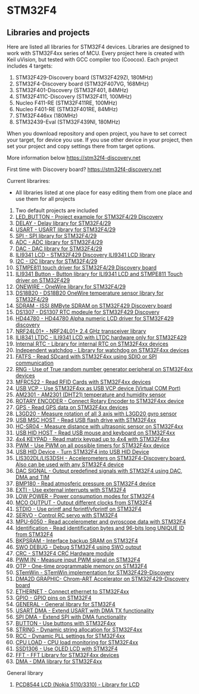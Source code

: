 # STM32F4
## Libraries and projects

Here are listed all libraries for STM32F4 devices.
Libraries are designed to work with STM32F4xx series of MCU.
Every project here is created with Keil uVision, but tested with GCC compiler too (Coocox).
Each project includes 4 targets:

1. STM32F429-Discovery board (STM32F429ZI, 180MHz)
2. STM32F4-Discovery board (STM32F407VG, 168MHz)
3. STM32F401-Discovery (STM32F401, 84MHz)
4. STM32F411C-Discovery (STM32F411, 100MHz)
5. Nucleo F411-RE (STM32F411RE, 100MHz)
6. Nucleo F401-RE (STM32F401RE, 84MHz)
7. STM32F446xx (180MHz)
8. STM32439-Eval (STM32F439NI, 180MHz)

When you download repository and open project, you have to set correct your target, for device you use.
If you use other device in your project, then set your project and copy settings there from target options.

More information below
https://stm32f4-discovery.net

First time with Discovery board?
https://stm32f4-discovery.net

Current librarires:

- All libraries listed at one place for easy editing them from one place and use them for all projects

1. Two default projects are included
2. [LED_BUTTON - Project example for STM32F4/29 Discovery](https://stm32f4-discovery.net/2014/04/stm32f429-discovery-gpio-tutorial-with-onboard-leds-and-button/)
3. [DELAY - Delay library for STM32F4/29](https://stm32f4-discovery.net/2014/04/03-stm32f429-discovery-system-clock-and-pretty-precise-delays/)
4. [USART - USART library for STM32F4/29](https://stm32f4-discovery.net/2014/04/04-connect-stm32f429-discovery-to-computer-with-usart/)
5. [SPI - SPI library for STM32F4/29](https://stm32f4-discovery.net/2014/04/05-stm32f429-discovery-spi-library/)
6. [ADC - ADC library for STM32F4/29](https://stm32f4-discovery.net/2014/04/06-ad-converter-on-stm32f429/)
7. [DAC - DAC library for STM32F4/29](https://stm32f4-discovery.net/2014/04/07-da-converter-on-stm32f429/)
8. [ILI9341 LCD - STM32F429 Discovery ILI9341 LCD library](https://stm32f4-discovery.net/2014/04/08-ili9341-lcd-on-stm32f429-discovery-board/)
9. [I2C - I2C library for STM32F4/29](https://stm32f4-discovery.net/2014/05/09-i2c-library-for-stm32f429/)
10. [STMPE811 touch driver for STM32F4/29 Discovery board](https://stm32f4-discovery.net/2014/05/10-stmpe811-touch-screen-driver-for-stm32f429-discovery-board/)
11. [ILI9341 Button - Button library for ILI9341 LCD and STMPE811 Touch driver on STM32F429](https://stm32f4-discovery.net/2014/05/11-button-library-for-ili9341-lcd-and-stmpe811-touch-controller-on-stm32f429-discovery-board/)
12. [ONEWIRE - OneWire library for STM32F4/29](https://stm32f4-discovery.net/2014/05/12-onewire-library-for-stm32f429-discovery/)
13. [DS18B20 - DS18B20 OneWire temperature sensor library for STM32F4/29](https://stm32f4-discovery.net/2014/05/13-reading-temperature-with-dallas-ds18b20-on-stm32f429-discovery-board/)
14. [SDRAM - ISSI 8MByte SDRAM on STM32F429 Discovery board](https://stm32f4-discovery.net/2014/05/14-working-with-sdram-on-stm32f429-discovery/)
15. [DS1307 - DS1307 RTC modeule for STM32F429 Discovery](https://stm32f4-discovery.net/2014/05/library-15-ds1307-real-time-clock-for-stm32f429-discovery/)
16. [HD44780 - HD44780 Alpha numeric LCD driver for STM32F429 discovery](https://stm32f4-discovery.net/2014/06/library-16-interfacing-hd44780-lcd-controller-with-stm32f429-discovery/)
17. [NRF24L01+ - NRF24L01+ 2.4 GHz transceiver library](https://stm32f4-discovery.net/2014/06/library-17-nrf24l01-stm32f4xx/)
18. [ILI8341 LTDC - ILI9341 LCD with LTDC hardware only for STM32F429](https://stm32f4-discovery.net/2014/06/library-18-ili9341-ltdc-stm32f429-discovery/)
19. [Internal RTC - Library for internal RTC on STM32F4xx devices](https://stm32f4-discovery.net/2014/07/library-19-of-internal-rtc-on-stm32f4xx-devices/)
20. [Independent watchdog - Library for watchdog on STM32F4xx devices](https://stm32f4-discovery.net/2014/07/library-20-independent-watchdog-timer-stm32f4xx/)
21. [FATFS - Read SDcard with STM32F4xx using SDIO or SPI communication](https://stm32f4-discovery.net/2014/07/library-21-read-sd-card-fatfs-stm32f4xx-devices/)
22. [RNG - Use of True random number generator peripheral on STM32F4xx devices](https://stm32f4-discovery.net/2014/07/library-22-true-random-number-generator-stm32f4xx/)
23. [MFRC522 - Read RFID Cards with STM32F4xx devices](https://stm32f4-discovery.net/2014/07/library-23-read-rfid-tag-mfrc522-stm32f4xx-devices/)
24. [USB VCP - Use STM32F4xx as USB VCP device (Virtual COM Port)](https://stm32f4-discovery.net/2014/08/library-24-virtual-com-port-vcp-stm32f4xx/)
25. [AM2301 - AM2301 (DHT21) temperature and humidity sensor](https://stm32f4-discovery.net/2014/08/library-25-am2301-dht21-sensor-stm32f4xx/)
26. [ROTARY ENCODER - Connect Rotary Encoder to STM32F4xx device](https://stm32f4-discovery.net/2014/08/library-26-rotary-encoder-stm32f4/)
27. [GPS - Read GPS data on STM32F4xx devices](https://stm32f4-discovery.net/2014/08/library-27-gps-stm32f4-devices/)
28. [L3GD20 - Measure rotation of all 3 axis with L3GD20 gyro sensor](https://stm32f4-discovery.net/2014/08/library-28-l3gd20-3-axis-gyroscope/)
29. [USB MSC HOST - Read USB flash drive with STM32F4xx](https://stm32f4-discovery.net/2014/08/library-29-usb-msc-host-usb-flash-drive-stm32f4xx-devices/)
30. [HC-SR04 - Measure distance with ultrasonic sensor on STM32F4xx](https://stm32f4-discovery.net/2014/08/library-30-measure-distance-hc-sr04-stm32f4xx/)
31. [USB HID HOST - Read USB mouse and keyboard on STM32F4xx](https://stm32f4-discovery.net/2014/08/library-31-usb-hid-host-for-stm32f4xx-devices/)
32. [4x4 KEYPAD - Read matrix keypad up to 4x4 with STM32F4xx](https://stm32f4-discovery.net/2014/09/library-32-matrix-keypad-stm32f4xx/)
33. [PWM - Use PWM on all possible timers for STM32F4xx device](https://stm32f4-discovery.net/2014/09/library-33-pwm-stm32f4xx/)
34. [USB HID Device - Turn STM32F4 into USB HID Device](https://stm32f4-discovery.net/2014/09/library-34-stm32f4-usb-hid-device/)
35. [LIS302DL/LIS3DSH - Accelerometers on STM32F4-Discovery board. Also can be used with any STM32F4 device](https://stm32f4-discovery.net/2014/09/library-35-lis302dl-or-lis3dsh-accelerometer/)
36. [DAC SIGNAL - Output predefined signals with STM32F4 using DAC, DMA and TIM](https://stm32f4-discovery.net/2014/09/library-36-dac-signal-generator-stm32f4/)
37. [BMP180 - Read atmosferic pressure on STM32F4 device](https://stm32f4-discovery.net/2014/09/library-37-bmp180-pressure-sensor-stm32f4/)
38. [EXTI - Use external interrupts with STM32F4](https://stm32f4-discovery.net/2014/10/library-38-external-interrupts-stm32f4/)
39. [LOW POWER - Power consumption modes for STM32F4](https://stm32f4-discovery.net/2014/10/library-39-power-consumption-modes-for-stm32f4/)
40. [MCO OUTPUT - Output different clocks from STM32F4](https://stm32f4-discovery.net/2014/10/library-40-output-clocks-stm32f4/)
41. [STDIO - Use printf and fprintf/vfprintf on STM32F4](https://stm32f4-discovery.net/2014/10/library-41-stdio-implementation-for-stm32f4/)
42. [SERVO - Control RC servo with STM32F4](https://stm32f4-discovery.net/2014/10/library-42-control-rc-servo-stm32f4/)
43. [MPU-6050 - Read accelerometer and gyroscope data with STM32F4](https://stm32f4-discovery.net/2014/10/library-43-mpu-6050-6-axes-gyro-accelerometer-stm32f4/)
44. [Identification - Read identification bytes and 96-bits long UNIQUE ID from STM32F4](https://stm32f4-discovery.net/2014/12/library-44-stm32f4-unique-id-and-flash-size/)
45. [BKPSRAM - Interface backup SRAM on STM32F4](https://stm32f4-discovery.net/2014/12/library-45-interface-backup-sram-on-stm32f4/)
46. [SWO DEBUG - Debug STM32F4 using SWO output](https://stm32f4-discovery.net/2014/12/library-46-debug-stm32f4-device-swo-feature/)
47. [CRC - STM32F4 CRC Hardware module](https://stm32f4-discovery.net/2014/12/library-47-crc-module-stm32f4/)
48. [PWM IN - Measure input PWM signal on STM32F4](https://stm32f4-discovery.net/2015/01/library-48-measure-pwm-input-signal-stm32f4/)
49. [OTP - One-time programmable memory on STM32F4](https://stm32f4-discovery.net/2015/01/library-49-one-time-programmable-otp-bytes-stm32f4xx/)
50. [STemWin - STemWin implementation for STM32F429-Discovery](https://stm32f4-discovery.net/2015/01/library-50-stemwin-stm32f429-discovery/)
51. [DMA2D GRAPHIC- Chrom-ART Accelerator on STM32F429-Discovery board](https://stm32f4-discovery.net/2015/01/library-51-chrom-art-accelerator-dma2d-graphic-library-on-stm32f429-discovery/)
52. [ETHERNET - Connect ethernet to STM32F4xx](https://stm32f4-discovery.net/2015/02/library-52-ethernet-peripheral-on-stm32f4xx/)
53. [GPIO - GPIO pins on STM32F4](https://stm32f4-discovery.net/2015/03/library-53-gpio-for-stm32f4/)
54. [GENERAL - General library for STM32F4](https://stm32f4-discovery.net/2015/03/library-54-general-library-for-stm32f4xx-devices/)
55. [USART DMA - Extend USART with DMA TX functionality](https://stm32f4-discovery.net/2015/04/library-55-extend-usart-with-tx-dma/)
56. [SPI DMA - Extend SPI with DMA functionality](https://stm32f4-discovery.net/2015/04/library-56-extend-spi-with-dma-for-stm32f4xx/)
57. [BUTTON - Use buttons with STM32F4xx](https://stm32f4-discovery.net/2015/04/library-57-buttons-for-stm32f4xx/)
58. [STRING - Dynamic string allocation for STM32F4xx](https://stm32f4-discovery.net/2015/05/library-58-dynamic-strings-on-stm32f4xx/)
59. [RCC - Dynamic PLL settings for STM32F4xx](https://stm32f4-discovery.net/2015/05/library-59-change-pll-settings-while-stm32f4xx-is-running/)
60. [CPU LOAD - CPU load monitoring for STM32F4xx](https://stm32f4-discovery.net/2015/05/library-60-cpu-load-monitor-for-stm32f4xx-devices/)
61. [SSD1306 - Use OLED LCD with STM32F4](https://stm32f4-discovery.net/2015/05/library-61-ssd1306-oled-i2c-lcd-for-stm32f4xx/)
62. [FFT - FFT Library for STM32F4xx devices](https://stm32f4-discovery.net/2015/05/library-62-fast-fourier-transform-fft-for-stm32f4xx/)
63. [DMA - DMA library for STM32F4xx](https://stm32f4-discovery.net/2015/06/library-63-dma-for-stm32f4xx/)


General library

1. [PCD8544 LCD (Nokia 5110/3310) - Library for LCD](https://stm32f4-discovery.net/pcd8544-nokia-33105110-lcd-stm32f429-discovery-library/)
